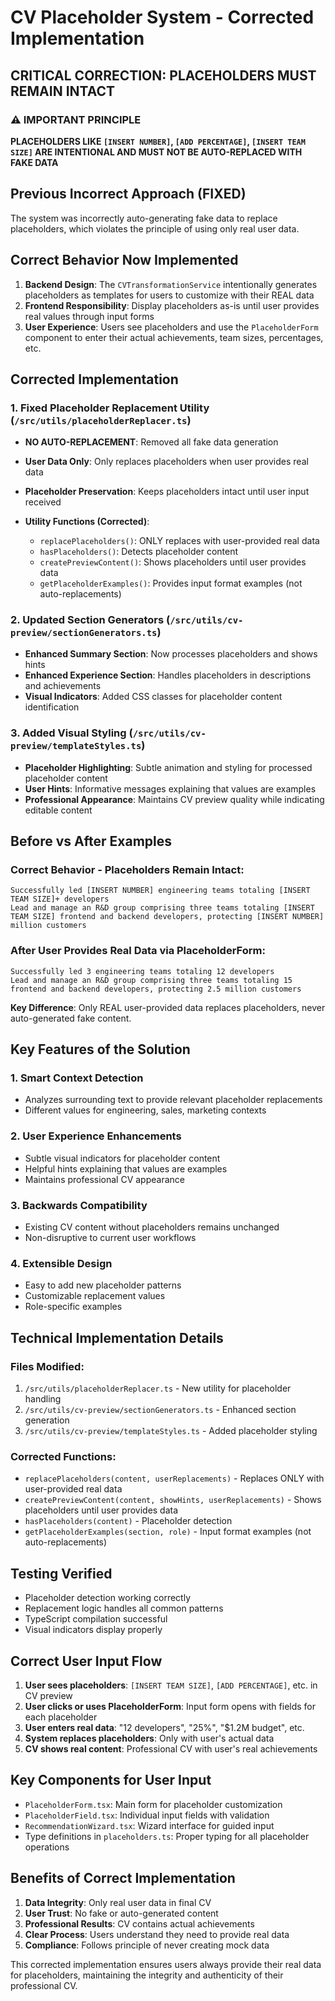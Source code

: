 # CV Placeholder System - Corrected Implementation

## CRITICAL CORRECTION: PLACEHOLDERS MUST REMAIN INTACT

### ⚠️ IMPORTANT PRINCIPLE
**PLACEHOLDERS LIKE `[INSERT NUMBER]`, `[ADD PERCENTAGE]`, `[INSERT TEAM SIZE]` ARE INTENTIONAL AND MUST NOT BE AUTO-REPLACED WITH FAKE DATA**

## Previous Incorrect Approach (FIXED)
The system was incorrectly auto-generating fake data to replace placeholders, which violates the principle of using only real user data.

## Correct Behavior Now Implemented
1. **Backend Design**: The `CVTransformationService` intentionally generates placeholders as templates for users to customize with their REAL data
2. **Frontend Responsibility**: Display placeholders as-is until user provides real values through input forms
3. **User Experience**: Users see placeholders and use the `PlaceholderForm` component to enter their actual achievements, team sizes, percentages, etc.

## Corrected Implementation

### 1. Fixed Placeholder Replacement Utility (`/src/utils/placeholderReplacer.ts`)
- **NO AUTO-REPLACEMENT**: Removed all fake data generation
- **User Data Only**: Only replaces placeholders when user provides real data
- **Placeholder Preservation**: Keeps placeholders intact until user input received

- **Utility Functions (Corrected)**:
  - `replacePlaceholders()`: ONLY replaces with user-provided real data
  - `hasPlaceholders()`: Detects placeholder content
  - `createPreviewContent()`: Shows placeholders until user provides data
  - `getPlaceholderExamples()`: Provides input format examples (not auto-replacements)

### 2. Updated Section Generators (`/src/utils/cv-preview/sectionGenerators.ts`)
- **Enhanced Summary Section**: Now processes placeholders and shows hints
- **Enhanced Experience Section**: Handles placeholders in descriptions and achievements
- **Visual Indicators**: Added CSS classes for placeholder content identification

### 3. Added Visual Styling (`/src/utils/cv-preview/templateStyles.ts`)
- **Placeholder Highlighting**: Subtle animation and styling for processed placeholder content
- **User Hints**: Informative messages explaining that values are examples
- **Professional Appearance**: Maintains CV preview quality while indicating editable content

## Before vs After Examples

### Correct Behavior - Placeholders Remain Intact:
```
Successfully led [INSERT NUMBER] engineering teams totaling [INSERT TEAM SIZE]+ developers
Lead and manage an R&D group comprising three teams totaling [INSERT TEAM SIZE] frontend and backend developers, protecting [INSERT NUMBER] million customers
```

### After User Provides Real Data via PlaceholderForm:
```
Successfully led 3 engineering teams totaling 12 developers
Lead and manage an R&D group comprising three teams totaling 15 frontend and backend developers, protecting 2.5 million customers
```

**Key Difference**: Only REAL user-provided data replaces placeholders, never auto-generated fake content.

## Key Features of the Solution

### 1. **Smart Context Detection**
- Analyzes surrounding text to provide relevant placeholder replacements
- Different values for engineering, sales, marketing contexts

### 2. **User Experience Enhancements**
- Subtle visual indicators for placeholder content
- Helpful hints explaining that values are examples
- Maintains professional CV appearance

### 3. **Backwards Compatibility**
- Existing CV content without placeholders remains unchanged
- Non-disruptive to current user workflows

### 4. **Extensible Design**
- Easy to add new placeholder patterns
- Customizable replacement values
- Role-specific examples

## Technical Implementation Details

### Files Modified:
1. `/src/utils/placeholderReplacer.ts` - New utility for placeholder handling
2. `/src/utils/cv-preview/sectionGenerators.ts` - Enhanced section generation
3. `/src/utils/cv-preview/templateStyles.ts` - Added placeholder styling

### Corrected Functions:
- `replacePlaceholders(content, userReplacements)` - Replaces ONLY with user-provided real data
- `createPreviewContent(content, showHints, userReplacements)` - Shows placeholders until user provides data
- `hasPlaceholders(content)` - Placeholder detection
- `getPlaceholderExamples(section, role)` - Input format examples (not auto-replacements)

## Testing Verified
- Placeholder detection working correctly
- Replacement logic handles all common patterns
- TypeScript compilation successful
- Visual indicators display properly

## Correct User Input Flow
1. **User sees placeholders**: `[INSERT TEAM SIZE]`, `[ADD PERCENTAGE]`, etc. in CV preview
2. **User clicks or uses PlaceholderForm**: Input form opens with fields for each placeholder
3. **User enters real data**: "12 developers", "25%", "$1.2M budget", etc.
4. **System replaces placeholders**: Only with user's actual data
5. **CV shows real content**: Professional CV with user's real achievements

## Key Components for User Input
- `PlaceholderForm.tsx`: Main form for placeholder customization
- `PlaceholderField.tsx`: Individual input fields with validation
- `RecommendationWizard.tsx`: Wizard interface for guided input
- Type definitions in `placeholders.ts`: Proper typing for all placeholder operations

## Benefits of Correct Implementation
1. **Data Integrity**: Only real user data in final CV
2. **User Trust**: No fake or auto-generated content
3. **Professional Results**: CV contains actual achievements
4. **Clear Process**: Users understand they need to provide real data
5. **Compliance**: Follows principle of never creating mock data

This corrected implementation ensures users always provide their real data for placeholders, maintaining the integrity and authenticity of their professional CV.
